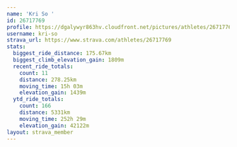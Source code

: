 ```yaml
---
name: 'Kri So '
id: 26717769
profile: https://dgalywyr863hv.cloudfront.net/pictures/athletes/26717769/7761026/14/large.jpg
username: kri-so
strava_url: https://www.strava.com/athletes/26717769
stats:
  biggest_ride_distance: 175.67km
  biggest_climb_elevation_gain: 1809m
  recent_ride_totals:
    count: 11
    distance: 278.25km
    moving_time: 15h 03m
    elevation_gain: 1439m
  ytd_ride_totals:
    count: 166
    distance: 5331km
    moving_time: 252h 29m
    elevation_gain: 42122m
layout: strava_member
--- 
```

